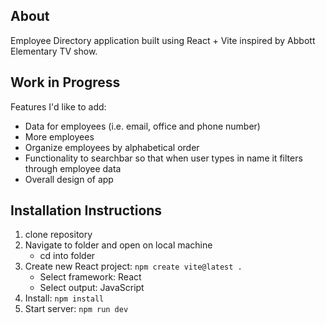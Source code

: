 ## About

Employee Directory application built using React + Vite inspired by Abbott Elementary TV show.

## Work in Progress

Features I'd like to add:

- Data for employees (i.e. email, office and phone number)
- More employees
- Organize employees by alphabetical order
- Functionality to searchbar so that when user types in name it filters through employee data
- Overall design of app

## Installation Instructions

1. clone repository
2. Navigate to folder and open on local machine
   - cd into folder
3. Create new React project: `npm create vite@latest .`
   - Select framework: React
   - Select output: JavaScript
4. Install: `npm install`
5. Start server: `npm run dev`
